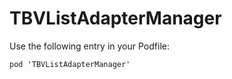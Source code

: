 # TBVListAdapterManager

Use the following entry in your Podfile:
```
pod 'TBVListAdapterManager'
```